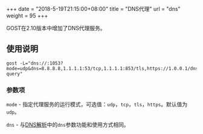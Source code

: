 +++
date = "2018-5-19T21:15:00+08:00"
title = "DNS代理"
url = "dns"
weight = 95
+++

GOST在2.10版本中增加了DNS代理服务。

## 使用说明

```
gost -L="dns://:1053?mode=udp&dns=8.8.8.8,1.1.1.1:53/tcp,1.1.1.1:853/tls,https://1.0.0.1/dns-query"
```

### 参数项

`mode` - 指定代理服务的运行模式，可选值：`udp`，`tcp`，`tls`，`https`。默认值为`udp`。

`dns` - 与[DNS解析](resolver/)中的`dns`参数功能和使用方式相同。

